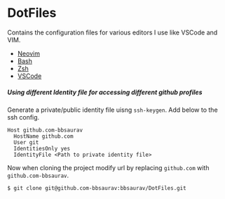 # DotFiles
Contains the configuration files for various editors I use like VSCode and VIM.

* [Neovim](https://github.com/bbsaurav/DotFiles/blob/master/vim/nvim)
* [Bash](https://github.com/bbsaurav/DotFiles/blob/master/bash/bashrc)
* [Zsh](https://github.com/bbsaurav/DotFiles/blob/master/zsh/zshrc)
* [VSCode](https://github.com/bbsaurav/DotFiles/blob/master/vscode)

##### Using different Identity file for accessing different github profiles
Generate a private/public identity file uisng `ssh-keygen`.
Add below to the ssh config.
```
Host github.com-bbsaurav
  HostName github.com
  User git
  IdentitiesOnly yes
  IdentityFile <Path to private identity file>
```
Now when cloning the project modify url by replacing `github.com` with `github.com-bbsaurav`.
```
$ git clone git@github.com-bbsaurav:bbsaurav/DotFiles.git
```